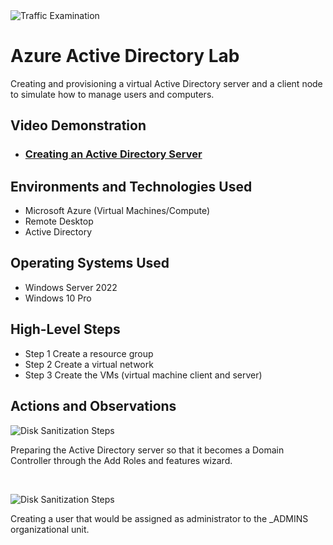 
<img src="https://www.safesystems.com/wp-content/uploads/2020/04/Microsofts-LDAP-Security-Update-and-the-Impact-on-Financial-Institutions-Today-Header-Blog-Image.png" alt="Traffic Examination"/>


<h1>Azure Active Directory Lab</h1>
Creating and provisioning a virtual Active Directory server and a client node to simulate how to manage users and computers. <br />


<h2>Video Demonstration</h2>

- ### [Creating an Active Directory Server](https://youtu.be/qdgKw9WZDIs?si=7etjq6zZodF5QdqY)

<h2>Environments and Technologies Used</h2>

- Microsoft Azure (Virtual Machines/Compute)
- Remote Desktop
- Active Directory

<h2>Operating Systems Used </h2>

- Windows Server 2022 
- Windows 10 Pro

<h2>High-Level Steps</h2>

- Step 1 Create a resource group 
- Step 2 Create a virtual network
- Step 3 Create the VMs (virtual machine client and server)


<h2>Actions and Observations</h2>

<p>
<img src="https://github.com/dhazard505/Active-Director-Lab/assets/73792669/4dc5da90-99ee-4cdc-976a-97e371b7e0a6" alt="Disk Sanitization Steps"/>
</p>
<p>
Preparing the Active Directory server so that it becomes a Domain Controller through the Add Roles and features wizard.
</p>
<br />

<p>
<img src="https://github.com/dhazard505/Active-Directory-Lab/assets/73792669/3dc0970e-c435-42e2-a54d-34f2ac11636a" alt="Disk Sanitization Steps"/>
</p>
<p>
Creating a user that would be assigned as administrator to the _ADMINS organizational unit.
</p>
<br />

